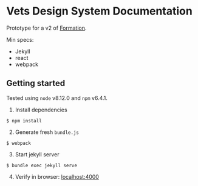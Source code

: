 # Vets Design System Documentation

Prototype for a v2 of [Formation](https://department-of-veterans-affairs.github.io/design-system).

Min specs: 
- Jekyll 
- react
- webpack

## Getting started

Tested using `node` v8.12.0 and `npm` v6.4.1.

1. Install dependencies
```
$ npm install
```

2. Generate fresh `bundle.js`
```
$ webpack
```

3. Start jekyll server
```
$ bundle exec jekyll serve
```

4. Verify in browser: [localhost:4000](http://localhost:4000/)
